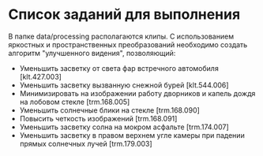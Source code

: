 # Список заданий для выполнения
В папке data/processing располагаются клипы. C использованием яркостных и пространственных преобразований необходимо создать алгоритм "улучшенного видения", позволяющий:
- Уменьшить засветку от света фар встречного автомобиля [klt.427.003]
- Уменьшить засветку вызванную снежной бурей [klt.544.006]
- Минимизировать на изображении работу дворников и капель дождя на лобовом стекле [trm.168.005]
- Уменьшить солнечные блики на стекле [trm.168.090]
- Повысить четкость изображений [trm.168.091]
- Уменьшить засветку солна на мокром асфальте [trm.174.007]
- Уменьшить засветку в правом верхнем угле камеры при падении прямых солнечных лучей [trm.179.003]
